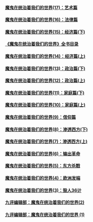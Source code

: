 #### [魔鬼在统治着我们的世界(17)：艺术篇](../pages/nsc422/n10499093.md?t=04050104)
#### [魔鬼在统治着我们的世界(16)：法律篇](../pages/nsc422/n10485969.md?t=04050104)
#### [魔鬼在统治着我们的世界(15)：经济篇(下)](../pages/nsc422/n10469975.md?t=04050104)
#### [《魔鬼在统治着我们的世界》全书目录](../pages/nsc422/n10464261.md?t=04050104)
#### [魔鬼在统治着我们的世界(14)：经济篇(上)](../pages/nsc422/n10457370.md?t=04050104)
#### [魔鬼在统治着我们的世界(13)：政治篇(下)](../pages/nsc422/n10448270.md?t=04050104)
#### [魔鬼在统治着我们的世界(12)：政治篇(上)](../pages/nsc422/n10444576.md?t=04050104)
#### [魔鬼在统治着我们的世界(11)：家庭篇(下)](../pages/nsc422/n10440961.md?t=04050104)
#### [魔鬼在统治着我们的世界(10)：家庭篇(上)](../pages/nsc422/n10435448.md?t=04050104)
#### [魔鬼在统治着我们的世界(9)：信仰篇](../pages/nsc422/n10432159.md?t=04050104)
#### [魔鬼在统治着我们的世界(8)：渗透西方(下)](../pages/nsc422/n10429603.md?t=04050104)
#### [魔鬼在统治着我们的世界(7)：渗透西方(上)](../pages/nsc422/n10426013.md?t=04050104)
#### [魔鬼在统治着我们的世界(6)：输出革命](../pages/nsc422/n10421536.md?t=04050104)
#### [魔鬼在统治着我们的世界(5)：东方杀戮](../pages/nsc422/n10417707.md?t=04050104)
#### [魔鬼在统治着我们的世界(4)：欧洲发端](../pages/nsc422/n10414890.md?t=04050104)
#### [魔鬼在统治着我们的世界(3)：毁人36计](../pages/nsc422/n10411583.md?t=04050104)
#### [九评编辑部：魔鬼在统治着我们的世界(2)](../pages/nsc422/n10410036.md?t=04050104)
#### [九评编辑部：魔鬼在统治着我们的世界 (1)](../pages/nsc422/n10406825.md?t=04050104)
